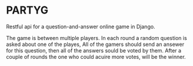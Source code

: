 # PARTYG

Restful api for a question-and-answer online game in Django. 

The game is between multiple players. In each round a random question is asked about one of the playes, 
All of the gamers should send an ansewer for this question, then all of the answers sould be voted by them.
After a couple of rounds the one who could acuire more votes, will be the winner.
